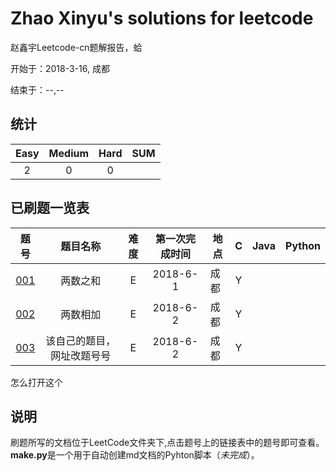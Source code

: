 # Zhao Xinyu's solutions for leetcode

赵鑫宇Leetcode-cn题解报告，蛤

开始于：2018-3-16, 成都

结束于：--,--

## 统计

|Easy|Medium|Hard|**SUM**|
|:-:|:-:|:-:|:-:|
|2|0|0|

## 已刷题一览表

|题号|题目名称|难度|第一次完成时间|地点|C|Java|Python|
|:--:|:-:|:-:|:-:|-|:-:|:-:|:-:|
|[001](https://github.com/sjju/ZY-LeetCode/tree/master/LeetCode/001/001.md)|两数之和|E|2018-6-1|成都|Y|||
|[002](https://github.com/sjju/ZY-LeetCode/tree/master/LeetCode/002/002.md)|两数相加|E|2018-6-2|成都|Y|||
|[003](https://github.com/sjju/ZY-LeetCode/tree/master/LeetCode/003/003.md)|该自己的题目，网址改题号号|E|2018-6-2|成都|Y|||
怎么打开这个

## 说明

刷题所写的文档位于LeetCode文件夹下,点击题号上的链接表中的题号即可查看。**make.py**是一个用于自动创建md文档的Pyhton脚本（*未完成*）。
